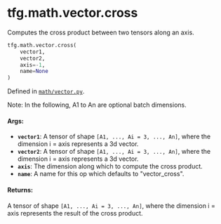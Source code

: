 <div itemscope itemtype="http://developers.google.com/ReferenceObject">
<meta itemprop="name" content="tfg.math.vector.cross" />
<meta itemprop="path" content="Stable" />
</div>

# tfg.math.vector.cross

Computes the cross product between two tensors along an axis.

``` python
tfg.math.vector.cross(
    vector1,
    vector2,
    axis=-1,
    name=None
)
```



Defined in [`math/vector.py`](https://github.com/tensorflow/graphics/blob/master/tensorflow_graphics/math/vector.py).

<!-- Placeholder for "Used in" -->

Note:
  In the following, A1 to An are optional batch dimensions.

#### Args:

* <b>`vector1`</b>: A tensor of shape `[A1, ..., Ai = 3, ..., An]`, where the dimension
    i = axis represents a 3d vector.
* <b>`vector2`</b>: A tensor of shape `[A1, ..., Ai = 3, ..., An]`, where the dimension
    i = axis represents a 3d vector.
* <b>`axis`</b>: The dimension along which to compute the cross product.
* <b>`name`</b>: A name for this op which defaults to "vector_cross".


#### Returns:

A tensor of shape `[A1, ..., Ai = 3, ..., An]`, where the dimension i = axis
represents the result of the cross product.